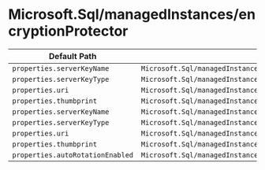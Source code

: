 # Microsoft.Sql/managedInstances/encryptionProtector

| Default Path | Alias |
|---|---|
| `properties.serverKeyName` | `Microsoft.Sql/managedInstances/encryptionProtector/serverKeyName` |
| `properties.serverKeyType` | `Microsoft.Sql/managedInstances/encryptionProtector/serverKeyType` |
| `properties.uri` | `Microsoft.Sql/managedInstances/encryptionProtector/uri` |
| `properties.thumbprint` | `Microsoft.Sql/managedInstances/encryptionProtector/thumbprint` |
| `properties.serverKeyName` | `Microsoft.Sql/managedInstances/encryptionProtector/current.serverKeyName` |
| `properties.serverKeyType` | `Microsoft.Sql/managedInstances/encryptionProtector/current.serverKeyType` |
| `properties.uri` | `Microsoft.Sql/managedInstances/encryptionProtector/current.uri` |
| `properties.thumbprint` | `Microsoft.Sql/managedInstances/encryptionProtector/current.thumbprint` |
| `properties.autoRotationEnabled` | `Microsoft.Sql/managedInstances/encryptionProtector/autoRotationEnabled` |

